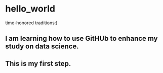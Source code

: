 # hello_world
time-honored traditions:)
## I am learning how to use GitHUb to enhance my study on data science.
## This is my first step.
